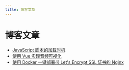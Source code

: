```yaml
---
title: 博客文章
---
```


# 博客文章

- [JavaScript 脚本的加载时机](./blog/3.md)
- [使用 Vue 实现音频可视化](./blog/2.md)
- [使用 Docker 一键部署带 Let's Encrypt SSL 证书的 Nginx](./blog/1.md)
